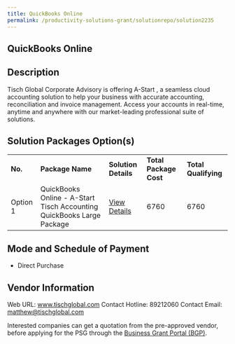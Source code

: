 ```yaml
---
title: QuickBooks Online
permalink: /productivity-solutions-grant/solutionrepo/solution2235
---
```


## QuickBooks Online

## Description

Tisch Global Corporate Advisory is offering A-Start , a seamless cloud accounting solution to help your business with accurate accounting, reconciliation and invoice management. Access your accounts in real-time, anytime and anywhere with our market-leading professional suite of solutions.

## Solution Packages Option(s)

<table>
<tr>
<td><b>No.</b></td>
<td><b>Package Name</b></td>
<td><b>Solution Details</b></td>
<td><b>Total Package Cost</b></td>
<td><b>Total Qualifying</b></td>
</tr>
<tr>
<td>Option 1</td>
<td>QuickBooks Online - A-Start Tisch Accounting QuickBooks Large Package</td>
<td><a href='https://www.gobusiness.gov.sg/images/psg/TischGlobal20200717_Desensitised_Annex_3_Part_4.pdf'>View Details</a></td>
<td>6760</td>
<td>6760</td>
</tr>
</table>

## Mode and Schedule of Payment

 - Direct Purchase

## Vendor Information

 Web URL: www.tischglobal.com 
Contact Hotline: 89212060 
Contact Email: matthew@tischglobal.com 


Interested companies can get a quotation from the pre-approved vendor, before applying for the PSG through the <a href='https://www.businessgrants.gov.sg/'>Business Grant Portal (BGP)</a>.
<script src="/jquery/resize-tables.js"></script>
